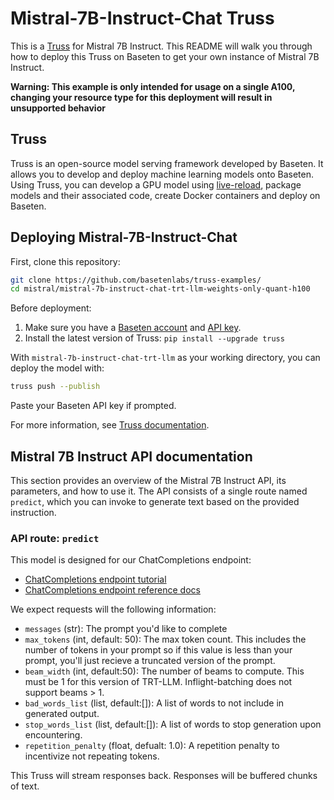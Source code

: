 # Mistral-7B-Instruct-Chat Truss

This is a [Truss](https://truss.baseten.co/) for Mistral 7B Instruct. This README will walk you through how to deploy this Truss on Baseten to get your own instance of Mistral 7B Instruct.

**Warning: This example is only intended for usage on a single A100, changing your resource type for this deployment will result in unsupported behavior**

## Truss

Truss is an open-source model serving framework developed by Baseten. It allows you to develop and deploy machine learning models onto Baseten. Using Truss, you can develop a GPU model using [live-reload](https://baseten.co/blog/technical-deep-dive-truss-live-reload), package models and their associated code, create Docker containers and deploy on Baseten.

## Deploying Mistral-7B-Instruct-Chat

First, clone this repository:

```sh
git clone https://github.com/basetenlabs/truss-examples/
cd mistral/mistral-7b-instruct-chat-trt-llm-weights-only-quant-h100
```

Before deployment:

1. Make sure you have a [Baseten account](https://app.baseten.co/signup) and [API key](https://app.baseten.co/settings/account/api_keys).
2. Install the latest version of Truss: `pip install --upgrade truss`

With `mistral-7b-instruct-chat-trt-llm` as your working directory, you can deploy the model with:

```sh
truss push --publish
```

Paste your Baseten API key if prompted.

For more information, see [Truss documentation](https://truss.baseten.co).

## Mistral 7B Instruct API documentation

This section provides an overview of the Mistral 7B Instruct API, its parameters, and how to use it. The API consists of a single route named `predict`, which you can invoke to generate text based on the provided instruction.

### API route: `predict`

This model is designed for our ChatCompletions endpoint:

- [ChatCompletions endpoint tutorial](https://www.baseten.co/blog/gpt-vs-mistral-migrate-to-open-source-llms-with-minor-code-changes/)
- [ChatCompletions endpoint reference docs](https://docs.baseten.co/api-reference/openai)

We expect requests will the following information:

- `messages` (str): The prompt you'd like to complete
- `max_tokens` (int, default: 50): The max token count. This includes the number of tokens in your prompt so if this value is less than your prompt, you'll just recieve a truncated version of the prompt.
- `beam_width` (int, default:50): The number of beams to compute. This must be 1 for this version of TRT-LLM. Inflight-batching does not support beams > 1.
- `bad_words_list` (list, default:[]): A list of words to not include in generated output.
- `stop_words_list` (list, default:[]): A list of words to stop generation upon encountering.
- `repetition_penalty` (float, defualt: 1.0): A repetition penalty to incentivize not repeating tokens.

This Truss will stream responses back. Responses will be buffered chunks of text.
